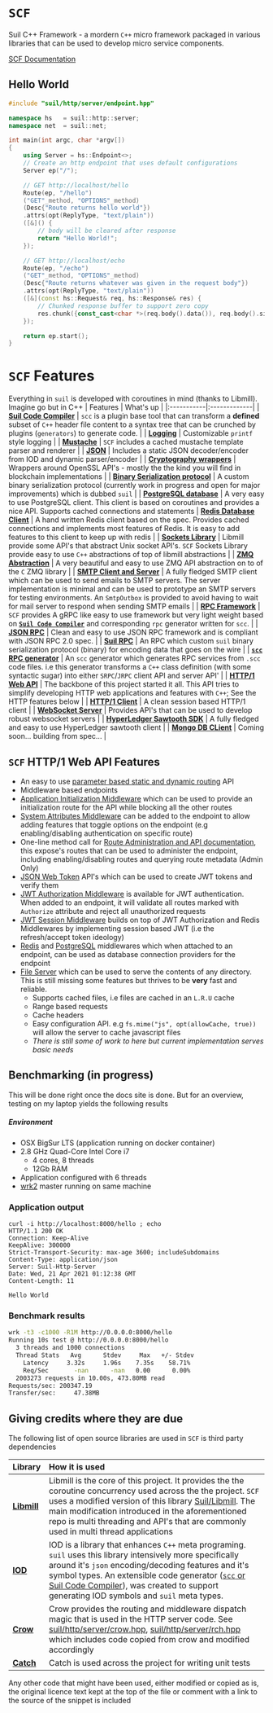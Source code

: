 # `SCF` 
Suil C++ Framework - a mordern `C++` micro framework packaged in various libraries that can be used to develop micro service components.

[SCF Documentation](https://suilteam.com)

## Hello World
```c++
#include "suil/http/server/endpoint.hpp"

namespace hs   = suil::http::server;
namespace net  = suil::net;

int main(int argc, char *argv[])
{
    using Server = hs::Endpoint<>;
    // Create an http endpoint that uses default configurations
    Server ep("/");

    // GET http://localhost/hello
    Route(ep, "/hello")
    ("GET"_method, "OPTIONS"_method)
    (Desc{"Route returns hello world"})
    .attrs(opt(ReplyType, "text/plain"))
    ([&]() {
        // body will be cleared after response
        return "Hello World!";
    });

    // GET http://localhost/echo
    Route(ep, "/echo")
    ("GET"_method, "OPTIONS"_method)
    (Desc{"Route returns whatever was given in the request body"})
    .attrs(opt(ReplyType, "text/plain"))
    ([&](const hs::Request& req, hs::Response& res) {
        // Chunked response buffer to support zero copy
        res.chunk({const_cast<char *>(req.body().data()), req.body().size(), 0});
    });

    return ep.start();
}

```

# `SCF` Features
Everything in `suil` is developed with coroutines in mind (thanks to Libmill). Imagine go but in C++
| Features | What's up |
|:-----------|:-------------|
| **[Suil Code Compiler](/documentation/scc)** | `scc` is a plugin base tool that can transform a **defined** subset of `C++` header file content to a syntax tree that can be crunched by plugins (`generators`) to generate code. |
| **[Logging](/documentation/libs/base/logging)** | Customizable `printf` style logging |
| **[Mustache](/documentation/libs/base/mustache)** | `SCF` includes a cached mustache template parser and renderer |
| **[JSON](/documentation/libs/base/json)** | Includes a static JSON decoder/encoder from IOD and dynamic parser/encoder |
| **[Cryptography wrappers](/documentation/libs/base/crypto)** | Wrappers around OpenSSL API's - mostly the the kind you will find in blockchain implementations |
| **[Binary Serialization protocol](/documentation/libs/base/wire)** | A custom binary serialization protocol (currently work in progress and open for major improvements) which is dubbed `suil` |
| **[PostgreSQL database](/documentation/libs/database/postgres)** | A very easy to use  PostgreSQL client. This client is based on coroutines and provides a nice API. Supports cached connections and statements
| **[Redis Database Client](/documentation/libs/database/redis)** | A hand written Redis client based on the spec. Provides cached connections and implements most features of Redis. It is easy to add features to this client to keep up with redis |
| **[Sockets Library](/documentation/libs/network/socket)** | Libmill provide some API's that abstract Unix socket API's. `SCF` Sockets Library provide easy to use `C++` abstractions of top of libmill abstractions |
| **[ZMQ Abstraction](/documentation/libs/network/zmq)** | A very beautiful and easy to use ZMQ API abstraction on to of the `C` ZMQ library |
| **[SMTP Client and Server](/documentation/libs/network/zmq)** | A fully fledged SMTP client which can be used to send emails to SMTP servers. The server implementation is minimal and can be used to prototype an SMTP servers for testing environments. An `SmtpOutbox` is provided to avoid having to wait for mail server to respond when sending SMTP emails |
| **[RPC Framework](/documentation/libs/scf)** | `SCF` provides A gRPC like easy to use framework but very light weight based on **[`Suil Code Compiler`](/documentation/scc)** and corresponding `rpc` generator written for `scc`. |
| **[JSON RPC](/documentation/libs/rpc/json)** | Clean and easy to use JSON RPC framework and is compliant with JSON RPC 2.0 spec. |
| **[Suil RPC](/documentation/libs/rpc/suil)** | An RPC which custom `suil` binary serialization protocol (binary) for encoding data that goes on the wire |
| **[`scc` RPC generator](/documentation/libs/rpc/generator)** | An `scc` generator which generates RPC services from `.scc` code files. i.e this generator transforms a `C++` class definition (with some syntactic sugar) into either `SRPC`/`JRPC` client API and server API' |
| **[HTTP/1 Web API](/documentation/libs/http/server)** | The backbone of this project started it all. This API tries to simplify developing HTTP web applications and features with `C++`; See the HTTP features below |
| **[HTTP/1 Client](/documentation/libs/http/client)** | A clean session based HTTP/1 client |
| **[WebSocket Server](/documentation/libs/http/websocket)** | Provides API's that can be used to develop robust websocket servers |
| **[HyperLedger Sawtooth SDK](/documentation/libs/sawtooth)** | A fully fledged and easy to use HyperLedger sawtooth client |
| **[Mongo DB CLient](/documentation/libs/database/mongo)** | Coming soon...  building from spec... |

## `SCF` HTTP/1 Web API Features
- An easy to use [parameter based static and dynamic routing](/documentation/libs/http/server/routing) API
- Middleware based endpoints
- [Application Initialization Middleware](/documentation/libs/http/server/app-init) which can be used to provide an initialization route for the API while blocking all the other routes
- [System Attributes Middleware](/documentation/libs/http/server/sysattrs) can be added to the endpoint to allow adding features that toggle options on the endpoint (e.g enabling/disabling authentication on specific route)
- One-line method call for [Route Administration and API documentation](/documentation/libs/http/server/route-admin), this expose's routes that can be used to administer the endpoint, including enabling/disabling routes and querying route metadata (Admin Only)
- [JSON Web Token](/documentation/libs/http/jwt) API's which can be used to create JWT tokens and verify them
- [JWT Authorization Middleware](/documentation/libs/http/server/jwtauth) is available for JWT authentication. When added to an endpoint, it will validate all routes marked with `Authorize` attribute and reject all unauthorized requests
- [JWT Session Middleware](/documentation/libs/http/server/jwtsession) builds on top of JWT Authorization  and Redis Middlewares by implementing session based JWT (i.e the refresh/accept token ideology)
- [Redis](/documentation/libs/http/server/redis-mw) and [PostgreSQL](/documentation/libs/http/server/postgres-mw) middlewares which when attached to an endpoint, can be used as database connection providers for the endpoint
- [File Server](libraries/http/server/fs) which can be used to serve the contents of any directory. This is still missing some features but thrives to be **very** fast and reliable.
  * Supports cached files, i.e files are cached in an `L.R.U` cache
  * Range based requests
  * Cache headers
  * Easy configuration API. e.g `fs.mime("js", opt(allowCache, true))` will allow the server to cache javascript files
  * _There is still some of work to here but current implementation serves basic needs_
  
## Benchmarking (in progress)
This will be done right once the docs site is done. But for an overview,
testing on my laptop yields the following results
##### Environment
* OSX BigSur LTS (application running on docker container)
* 2.8 GHz Quad-Core Intel Core i7
  - 4 cores, 8 threads
  - 12Gb RAM
* Application configured with 6 threads
* [wrk2](https://github.com/giltene/wrk2) master running on same machine

### Application output
```shell
curl -i http://localhost:8000/hello ; echo
HTTP/1.1 200 OK
Connection: Keep-Alive
KeepAlive: 300000
Strict-Transport-Security: max-age 3600; includeSubdomains
Content-Type: application/json
Server: Suil-Http-Server
Date: Wed, 21 Apr 2021 01:12:38 GMT
Content-Length: 11

Hello World
```

### Benchmark results
```bash
wrk -t3 -c1000 -R1M http://0.0.0.0:8000/hello
Running 10s test @ http://0.0.0.0:8000/hello
  3 threads and 1000 connections
  Thread Stats   Avg      Stdev     Max   +/- Stdev
    Latency     3.32s     1.96s    7.35s    58.71%
    Req/Sec       -nan      -nan   0.00      0.00%
  2003273 requests in 10.00s, 473.80MB read
Requests/sec: 200347.19
Transfer/sec:     47.38MB
```

## Giving credits where they are due
The following list of open source libraries are used in `SCF` is third party dependencies

| Library | How it is used |
|:--------|:---------------|
|**[Libmill](http://libmill.org)** | Libmill is the core of this project. It provides the the coroutine concurrency used across the the project. `SCF` uses a modified version of this library [Suil/Libmill](https://gitlab.com/sw-devel/thirdparty/libmill). The main modification introduced in the aforementioned repo is multi threading and API's that are commonly used in multi thread applications |
| **[IOD](https://github.com/matt-42/iod)** | IOD is a library that enhances `C++` meta programing. `suil` uses this library intensively more specifically around it's `json` encoding/decoding features and it's symbol types. An extensible code generator ([`scc` or Suil Code Compiler](https://gitlab.com/sw-devel/tools/scc)), was created to support generating IOD symbols and `suil` meta types. |
| **[Crow](https://github.com/ipkn/crow)** | Crow provides the routing and middleware dispatch magic that is used in the HTTP server code. See [suil/http/server/crow.hpp](https://github.com/dccarter/suil/blob/main/libs/http/include/suil/http/server/crow.hpp), [suil/http/server/rch.hpp](https://github.com/dccarter/suil/blob/main/libs/http/include/suil/http/server/rch.hpp) which includes code copied from crow and modified accordingly |
| **[Catch](https://github.com/catchorg/Catch2)** | Catch is used across the project for writing unit tests |

Any other code that might have been used, either modified or copied as is, the original licence text kept at the top of the file or comment with a link to the source of the snippet is included

